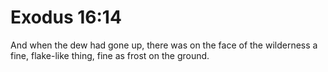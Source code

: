 # Exodus 16:14

And when the dew had gone up, there was on the face of the wilderness a fine, flake-like thing, fine as frost on the ground.
